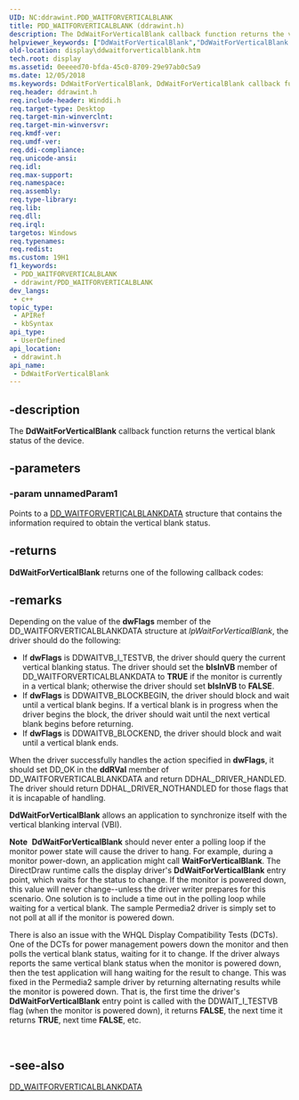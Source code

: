```yaml
---
UID: NC:ddrawint.PDD_WAITFORVERTICALBLANK
title: PDD_WAITFORVERTICALBLANK (ddrawint.h)
description: The DdWaitForVerticalBlank callback function returns the vertical blank status of the device.
helpviewer_keywords: ["DdWaitForVerticalBlank","DdWaitForVerticalBlank callback function [Display Devices]","PDD_WAITFORVERTICALBLANK","PDD_WAITFORVERTICALBLANK callback","ddfncs_ed0f04a7-78e9-4ecc-80a6-95127dc28aed.xml","ddrawint/DdWaitForVerticalBlank","display.ddwaitforverticalblank"]
old-location: display\ddwaitforverticalblank.htm
tech.root: display
ms.assetid: 0eeeed70-bfda-45c0-8709-29e97ab0c5a9
ms.date: 12/05/2018
ms.keywords: DdWaitForVerticalBlank, DdWaitForVerticalBlank callback function [Display Devices], PDD_WAITFORVERTICALBLANK, PDD_WAITFORVERTICALBLANK callback, ddfncs_ed0f04a7-78e9-4ecc-80a6-95127dc28aed.xml, ddrawint/DdWaitForVerticalBlank, display.ddwaitforverticalblank
req.header: ddrawint.h
req.include-header: Winddi.h
req.target-type: Desktop
req.target-min-winverclnt: 
req.target-min-winversvr: 
req.kmdf-ver: 
req.umdf-ver: 
req.ddi-compliance: 
req.unicode-ansi: 
req.idl: 
req.max-support: 
req.namespace: 
req.assembly: 
req.type-library: 
req.lib: 
req.dll: 
req.irql: 
targetos: Windows
req.typenames: 
req.redist: 
ms.custom: 19H1
f1_keywords:
 - PDD_WAITFORVERTICALBLANK
 - ddrawint/PDD_WAITFORVERTICALBLANK
dev_langs:
 - c++
topic_type:
 - APIRef
 - kbSyntax
api_type:
 - UserDefined
api_location:
 - ddrawint.h
api_name:
 - DdWaitForVerticalBlank
---
```


## -description

The <b>DdWaitForVerticalBlank</b> callback function returns the vertical blank status of the device.

## -parameters

### -param unnamedParam1

Points to a <a href="/windows/desktop/api/ddrawint/ns-ddrawint-dd_waitforverticalblankdata">DD_WAITFORVERTICALBLANKDATA</a> structure that contains the information required to obtain the vertical blank status.

## -returns

<b>DdWaitForVerticalBlank</b> returns one of the following callback codes:

## -remarks

Depending on the value of the <b>dwFlags</b> member of the DD_WAITFORVERTICALBLANKDATA structure at <i>lpWaitForVerticalBlank</i>, the driver should do the following:

<ul>
<li>
If <b>dwFlags</b> is DDWAITVB_I_TESTVB, the driver should query the current vertical blanking status. The driver should set the <b>bIsInVB</b> member of DD_WAITFORVERTICALBLANKDATA to <b>TRUE</b> if the monitor is currently in a vertical blank; otherwise the driver should set <b>bIsInVB</b> to <b>FALSE</b>.

</li>
<li>
If <b>dwFlags</b> is DDWAITVB_BLOCKBEGIN, the driver should block and wait until a vertical blank begins. If a vertical blank is in progress when the driver begins the block, the driver should wait until the next vertical blank begins before returning.

</li>
<li>
If <b>dwFlags</b> is DDWAITVB_BLOCKEND, the driver should block and wait until a vertical blank ends.

</li>
</ul>
When the driver successfully handles the action specified in <b>dwFlags</b>, it should set DD_OK in the <b>ddRVal</b> member of DD_WAITFORVERTICALBLANKDATA and return DDHAL_DRIVER_HANDLED. The driver should return DDHAL_DRIVER_NOTHANDLED for those flags that it is incapable of handling.

<b>DdWaitForVerticalBlank</b> allows an application to synchronize itself with the vertical blanking interval (VBI).

<div class="alert"><b>Note</b>  <b>DdWaitForVerticalBlank</b> should never enter a polling loop if the monitor power state will cause the driver to hang. For example, during a monitor power-down, an application might call <b>WaitForVerticalBlank</b>. The DirectDraw runtime calls the display driver's <b>DdWaitForVerticalBlank</b> entry point, which waits for the status to change. If the monitor is powered down, this value will never change--unless the driver writer prepares for this scenario. One solution is to include a time out in the polling loop while waiting for a vertical blank. The sample Permedia2 driver is simply set to not poll at all if the monitor is powered down. <p class="note">There is also an issue with the WHQL Display Compatibility Tests (DCTs). One of the DCTs for power management powers down the monitor and then polls the vertical blank status, waiting for it to change. If the driver always reports the same vertical blank status when the monitor is powered down, then the test application will hang waiting for the result to change. This was fixed in the Permedia2 sample driver by returning alternating results while the monitor is powered down. That is, the first time the driver's <b>DdWaitForVerticalBlank</b> entry point is called with the DDWAIT_I_TESTVB flag (when the monitor is powered down), it returns <b>FALSE</b>, the next time it returns <b>TRUE</b>, next time <b>FALSE</b>, etc.

</div>
<div> </div>

## -see-also

<a href="/windows/desktop/api/ddrawint/ns-ddrawint-dd_waitforverticalblankdata">DD_WAITFORVERTICALBLANKDATA</a>